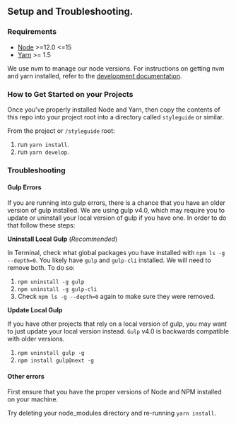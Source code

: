 ## Setup and Troubleshooting.

### Requirements

* [Node](https://nodejs.org/en/) >=12.0 <=15
* [Yarn](https://yarnpkg.com/en/) >= 1.5

We use nvm to manage our node versions. For instructions on getting nvm and yarn installed, refer to the [development documentation](https://github.com/palantirnet/documentation/wiki/Node,-NPM,-and-Yarn).

### How to Get Started on your Projects

Once you've properly installed Node and Yarn, then copy the contents of this repo into your project root into a directory called `styleguide` or similar.

From the project or `/styleguide` root:

1. run `yarn install`.
1. run `yarn develop`.

### Troubleshooting

#### Gulp Errors
If you are running into gulp errors, there is a chance that you have an older version of gulp installed. We are using gulp v4.0, which may require you to update or uninstall your local version of gulp if you have one. In order to do that follow these steps:

**Uninstall Local Gulp** (_Recommended_)

In Terminal, check what global packages you have installed with `npm ls -g --depth=0`. You likely have `gulp` and `gulp-cli` installed. We will need to remove both. To do so:

1. `npm uninstall -g gulp`
2. `npm uninstall -g gulp-cli`
3. Check `npm ls -g --depth=0` again to make sure they were removed.

**Update Local Gulp**

If you have other projects that rely on a local version of gulp, you may want to just update your local version instead. `Gulp` v4.0 is backwards compatible with older versions.

1. `npm uninstall gulp -g`
2. `npm install gulp@next -g`

#### Other errors
First ensure that you have the proper versions of Node and NPM installed on your machine.

Try deleting your node_modules directory and re-running `yarn install`.
